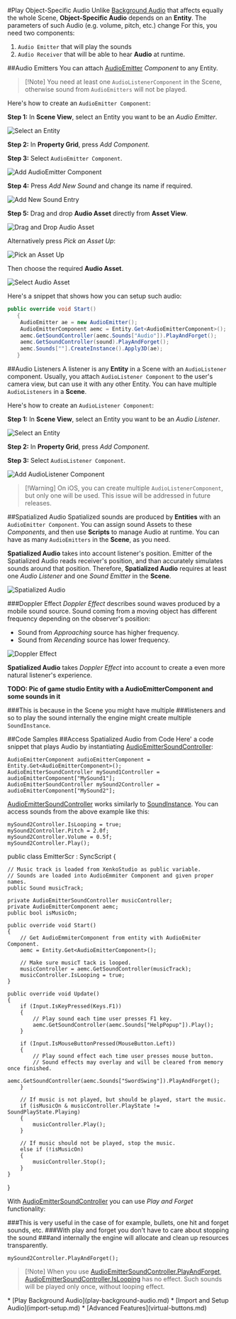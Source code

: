 #Play Object-Specific Audio
Unlike [Background Audio](play-background-audio.md) that affects equally the whole Scene,
**Object-Specific Audio** depends on an **Entity**.
The parameters of such Audio (e.g. volume, pitch, etc.) change 
For this, you need two components:

1. `Audio Emitter` that will play the sounds
2. `Audio Receiver` that will be able to hear **Audio** at runtime.



##Audio Emitters
You can attach [AudioEmitter](xref="SiliconStudio.Xenko.Audio.AudioEmitter") _Component_ to any Entity.

> [!Note] You need at least one ``AudioListenerComponent`` in the Scene,
> otherwise sound from `AudioEmitters` will not be played.

Here's how to create an `AudioEmitter Component`:

**Step 1:** In **Scene View**, select an Entity you want to be an _Audio Emitter_.

![Select an Entity](media/audio-add-audiolistener-component-select-entity.png)

**Step 2:** In **Property Grid**, press _Add Component_.

**Step 3:** Select `AudioEmitter Component`.

![Add AudioEmitter Component](media/audio-add-audioemitter-component-select-entity.png)

**Step 4:** Press _Add New Sound_ and change its name if required.

![Add New Sound Entry](media/audio-play-audioemitter-component-add-new-entry.png)

**Step 5:** Drag and drop **Audio Asset** directly from **Asset View**.

![Drag and Drop Audio Asset](media/audio-play-drag-and-drop-audio-asset.gif)

Alternatively press _Pick an Asset Up_:

![Pick an Asset Up](media/audio-play-audioemitter-component-pick-an-asset.png)

Then choose the required **Audio Asset**.

![Select Audio Asset](media/audio-play-audioemitter-component-add-select-audio-asset.png)

Here's a snippet that shows how you can setup such audio:

```cs
public override void Start()
   {
    AudioEmitter ae = new AudioEmitter();
    AudioEmitterComponent aemc = Entity.Get<AudioEmitterComponent>();
    aemc.GetSoundController(aemc.Sounds["Audio"]).PlayAndForget();
    aemc.GetSoundController(sound).PlayAndForget();
    aemc.Sounds[""].CreateInstance().Apply3D(ae);
   }
```

##Audio Listeners
A listener is any **Entity** in a Scene with an `AudioListener` component.
Usually, you attach `AudioListener Component` to the user's camera view, but can use it with any other Entity.
You can have multiple `AudioListeners` in a **Scene**.

Here's how to create an `AudioListener Component`:

**Step 1:**  In **Scene View**, select an Entity you want to be an _Audio Listener_.

![Select an Entity](media/audio-add-audiolistener-component-select-entity.png)

**Step 2:** In **Property Grid**, press _Add Component_.

**Step 3:** Select `AudioListener Component`.

![Add AudioListener Component](media/audio-add-audiolistener-component.png)

> [!Warning] On iOS, you can create multiple `AudioListenerComponent`, but only one will be used.
> This issue will be addressed in future releases.

##Spatialized Audio
Spatialized sounds are produced by **Entities** with an `AudioEmitter Component`.
You can assign sound Assets to these _Components_, and then use **Scripts** to manage Audio at runtime.
You can have as many `AudioEmitters` in the **Scene**, as you need.

**Spatialized Audio** takes into account listener's position.
Emitter of the Spatialized Audio reads receiver's position, and than accurately simulates sounds around that position.
Therefore, **Spatialized Audio** requires at least one _Audio Listener_ and one _Sound Emitter_ in the **Scene**.

![Spatialized Audio](media/audio-index-spatialized-audio.png)

###Doppler Effect
_Doppler Effect_ describes sound waves produced by a mobile sound source.
Sound coming from a moving object has different frequency depending on the observer's position:

* Sound from _Approaching_ source has higher frequency.
* Sound from _Recending_ source has lower frequency.

![Doppler Effect](media/audio-index-play-audio-doppler-effect.png)

**Spatialized Audio** takes _Doppler Effect_ into account to create a even more natural listener's experience.

**TODO: Pic of game studio Entity with a AudioEmitterComponent and some sounds in it**


###This is because in the Scene you might have multiple
###listeners and so to play the sound internally the engine might create multiple `SoundInstance`.


##Code Samples
##Access Spatialized Audio from Code
Here' a code snippet that plays Audio by instantiating
[AudioEmitterSoundController](xref="SiliconStudio.Xenko.Audio.AudioEmitterSoundController"):

```
AudioEmitterComponent audioEmitterComponent = Entity.Get<AudioEmitterComponent>();
AudioEmitterSoundController mySound1Controller = audioEmitterComponent["MySound1"];
AudioEmitterSoundController mySound2Controller = audioEmitterComponent["MySound2"];
```

[AudioEmitterSoundController](xref="SiliconStudio.Xenko.Audio.AudioEmitterSoundController") 
works similarly to [SoundInstance](xref="SiliconStudio.Xenko.Audio.SoundInstance").
You can access sounds from the above example like this:

```
mySound2Controller.IsLooping = true;
mySound2Controller.Pitch = 2.0f;
mySound2Controller.Volume = 0.5f;
mySound2Controller.Play();
```

public class EmitterScr : SyncScript
{
        
    // Music track is loaded from XenkoStudio as public variable.
    // Sounds are loaded into AudioEmmiter Component and given proper names.
    public Sound musicTrack;

    private AudioEmitterSoundController musicController;
    private AudioEmitterComponent aemc;
    public bool isMusicOn;

    public override void Start()
    {
        // Get AudioEmmiterComponent from entity with AudioEmiter Component.
        aemc = Entity.Get<AudioEmitterComponent>();

        // Make sure musicT tack is looped.
        musicController = aemc.GetSoundController(musicTrack);
        musicController.IsLooping = true;
    }

    public override void Update()
    {
        if (Input.IsKeyPressed(Keys.F1))
        {
            // Play sound each time user presses F1 key.
            aemc.GetSoundController(aemc.Sounds["HelpPopup"]).Play();
        }

        if (Input.IsMouseButtonPressed(MouseButton.Left))
        {
            // Play sound effect each time user presses mouse button.
            // Sound effects may overlay and will be cleared from memory once finished.
            aemc.GetSoundController(aemc.Sounds["SwordSwing"]).PlayAndForget();
        }

        // If music is not played, but should be played, start the music.
        if (isMusicOn & musicController.PlayState != SoundPlayState.Playing)
        {
            musicController.Play();
        }

        // If music should not be played, stop the music.
        else if (!isMusicOn)
        {
            musicController.Stop();
        }
    }
}




With [AudioEmitterSoundController](xref="SiliconStudio.Xenko.Audio.AudioEmitterSoundController") you can use _Play and Forget_ functionality:

###This is very useful in the case of for example, bullets, one hit and forget sounds, etc.
###With play and forget you don't have to care about stopping the sound
###and internally the engine will allocate and clean up resources transparently.

```
mySound2Controller.PlayAndForget();
```
> [!Note] When you use [AudioEmitterSoundController.PlayAndForget](xref="SiliconStudio.Xenko.Audio.AudioEmitterSoundController.PlayAndForget"),
> [AudioEmitterSoundController.IsLooping](xref="SiliconStudio.Xenko.Audio.AudioEmitterSoundController.IsLooping") has no effect.
> Such sounds will be played only once, without looping effect.


<div class="doc-relatedtopics">
* [Play Background Audio](play-background-audio.md)
* [Import and Setup Audio](import-setup.md)
* [Advanced Features](virtual-buttons.md)
</div>
